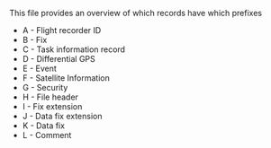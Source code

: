 This file provides an overview of which records have which prefixes
- A - Flight recorder ID
- B - Fix
- C - Task information record
- D - Differential GPS
- E - Event
- F - Satellite Information
- G - Security
- H - File header
- I - Fix extension
- J - Data fix extension
- K - Data fix
- L - Comment
